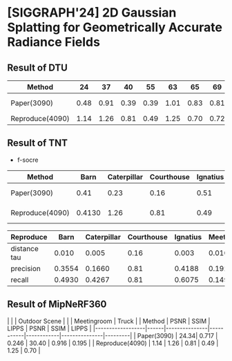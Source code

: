 # [SIGGRAPH'24] 2D Gaussian Splatting for Geometrically Accurate Radiance Fields


## Result of DTU

| Method              | 24   | 37   | 40   | 55   | 63   | 65   | 69   | 83   | 97   | 105  | 106  | 110  | 114  | 118  | 122  | Mean | Time   |
|---------------------|------|------|------|------|------|------|------|------|------|------|------|------|------|------|------|------|--------|
| Paper(3090)         | 0.48 | 0.91 | 0.39 | 0.39 | 1.01 | 0.83 | 0.81 | 1.36 | 1.27 | 0.76 | 0.70 | 1.40 | 0.40 | 0.76 | 0.52 | 0.80 | 10.9 m |
| Reproduce(4090)     | 1.14 | 1.26 | 0.81 | 0.49 | 1.25 | 0.70 | 0.72 | 1.29 | 1.18 | 0.70 | 0.66 | 1.08 | 0.42 | 0.61 | 0.55 | 0.86 | -      |

## Result of TNT

- f-socre

| Method           | Barn   | Caterpillar   | Courthouse| Ignatius   | Meetingroom   | Truck   | Mean   | Time   | 
|------------------|--------|---------------|-----------|------------|---------------|---------|--------|--------|
| Paper(3090)      | 0.41   | 0.23          | 0.16      | 0.51       | 0.17          | 0.45    | 0.32   | 15.5 m |
| Reproduce(4090)  | 0.4130 | 1.26          | 0.81      | 0.49       | 1.25          | 0.70    | 0.72   | 10.08 m| 


| Reproduce        | Barn   | Caterpillar   | Courthouse| Ignatius   | Meetingroom   | Truck   | Mean   |
|------------------|--------|---------------|-----------|------------|---------------|---------|--------|
| distance tau     | 0.010  | 0.005         | 0.16      | 0.003      | 0.010         | 0.005   | 0.32   |
| precision        | 0.3554 | 0.1660        | 0.81      | 0.4188     | 0.1922        | 0.3453  | 0.72   |
| recall           | 0.4930 | 0.4267        | 0.81      | 0.6075     | 0.1499        | 0.4195  | 0.72   |

## Result of MipNeRF360

|                  |      | Outdoor Scene |           |            | Meetingroom   | Truck   | 
| Method           | PSNR | SSIM          | LIPPS     | PSNR       | SSIM          | LIPPS   | 
|------------------|------|---------------|-----------|------------|---------------|---------|
| Paper(3090)      | 24.34| 0.717         | 0.246     | 30.40      | 0.916         | 0.195   | 
| Reproduce(4090)  | 1.14 | 1.26          | 0.81      | 0.49       | 1.25          | 0.70    | 
